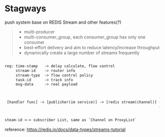 # Stagways

push system base on REDIS Stream and other features(?)

>- multi-producer
>- multi-consumer_group, each consumer_group has only one consumer
>- best-effort delivery and aim to reduce latency/increase throughput
>- dynamically create a large number of streams frequently

```txt

req: time-stamp   -> delay calculate, flow control
     stream-id    -> router info
     stream-type  -> flow control policy
     task-id      -> track info
     msg-data     -> real payload


                                                                      -> [subscriber-1(proxy-1)] -> [handler func]
 [handler func] -> [publisher(im service)] -> [redis stream(channel)] -> [subscriber-2(proxy-2)] -> [handler func]
                                                                      -> [subscriber-3(proxy-3)] -> [handler func]


steam-id <-> subscriber List, same as `Channel on ProxyList`
```

reference: <https://redis.io/docs/data-types/streams-tutorial>
